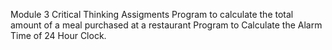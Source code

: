 Module 3 Critical Thinking Assigments
Program to calculate the total amount of a meal purchased at a restaurant
Program to Calculate the Alarm Time of 24 Hour Clock.
